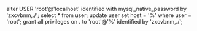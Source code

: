 alter USER 'root'@'localhost' identified with mysql_native_password by 'zxcvbnm,./';
select * from user;
update user set host = '%' where user = 'root';
grant all privileges  on *.* to 'root'@'%' identified by 'zxcvbnm,./';